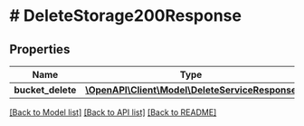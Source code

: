 # # DeleteStorage200Response

## Properties

Name | Type | Description | Notes
------------ | ------------- | ------------- | -------------
**bucket_delete** | [**\OpenAPI\Client\Model\DeleteServiceResponse**](DeleteServiceResponse.md) |  |

[[Back to Model list]](../../README.md#models) [[Back to API list]](../../README.md#endpoints) [[Back to README]](../../README.md)
